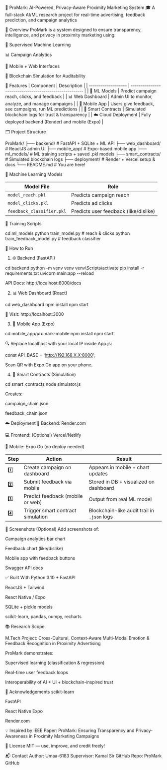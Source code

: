 📣 ProMark: AI-Powered, Privacy-Aware Proximity Marketing System
🎓 A full-stack AI/ML research project for real-time advertising, feedback prediction, and campaign analytics

🚀 Overview
ProMark is a system designed to ensure transparency, intelligence, and privacy in proximity marketing using:

🧠 Supervised Machine Learning

📊 Campaign Analytics

📱 Mobile + Web Interfaces

🔐 Blockchain Simulation for Auditability

🧠 Features
| Component           | Description                                            |
| ------------------- | ------------------------------------------------------ |
| 🧠 ML Models        | Predict campaign reach, clicks, and feedback           |
| 📊 Web Dashboard    | Admin UI to monitor, analyze, and manage campaigns     |
| 📱 Mobile App       | Users give feedback, see campaigns, run ML predictions |
| 🔐 Smart Contracts  | Simulated blockchain logs for trust & transparency     |
| ☁️ Cloud Deployment | Fully deployed backend (Render) and mobile (Expo)      |


🗂️ Project Structure

ProMark/
├── backend/             # FastAPI + SQLite + ML API
├── web_dashboard/       # ReactJS admin UI
├── mobile_app/          # Expo-based mobile app
├── ml_models/           # ML training scripts + saved .pkl models
├── smart_contracts/     # Simulated blockchain logs
├── deployment/          # Render + Vercel setup & docs
└── README.md            # You are here!

🧪 Machine Learning Models

| Model File                | Role                                  |
| ------------------------- | ------------------------------------- |
| `model_reach.pkl`         | Predicts campaign reach               |
| `model_clicks.pkl`        | Predicts ad clicks                    |
| `feedback_classifier.pkl` | Predicts user feedback (like/dislike) |

📁 Training Scripts:

cd ml_models
python train_model.py             # reach & clicks
python train_feedback_model.py    # feedback classifier

🔧 How to Run
1. 🌐 Backend (FastAPI)
   
cd backend
python -m venv venv
venv\Scripts\activate
pip install -r requirements.txt
uvicorn main:app --reload

API Docs: http://localhost:8000/docs

2. 📊 Web Dashboard (React)
   
cd web_dashboard
npm install
npm start

📍 Visit: http://localhost:3000

3. 📱 Mobile App (Expo)

cd mobile_app/promark-mobile
npm install
npm start

🔍 Replace localhost with your local IP inside App.js:

const API_BASE = 'http://192.168.X.X:8000';

Scan QR with Expo Go app on your phone.

4. 🔐 Smart Contracts (Simulation)

cd smart_contracts
node simulator.js

Creates:

campaign_chain.json

feedback_chain.json

☁️ Deployment
🔧 Backend: Render.com

💻 Frontend: (Optional) Vercel/Netlify

📱 Mobile: Expo Go (no deploy needed)

| Step | Action                            | Result                                      |
| ---- | --------------------------------- | ------------------------------------------- |
| 1️⃣  | Create campaign on dashboard      | Appears in mobile + chart updates           |
| 2️⃣  | Submit feedback via mobile        | Stored in DB + visualized on dashboard      |
| 3️⃣  | Predict feedback (mobile or web)  | Output from real ML model                   |
| 4️⃣  | Trigger smart contract simulation | Blockchain-like audit trail in `.json` logs |

📸 Screenshots (Optional)
Add screenshots of:

Campaign analytics bar chart

Feedback chart (like/dislike)

Mobile app with feedback buttons

Swagger API docs


✅ Built With
Python 3.10 + FastAPI

ReactJS + Tailwind

React Native / Expo

SQLite + pickle models

scikit-learn, pandas, numpy, recharts

📚 Research Scope

M.Tech Project:
Cross-Cultural, Context-Aware Multi-Modal Emotion & Feedback Recognition in Proximity Advertising

ProMark demonstrates:

Supervised learning (classification & regression)

Real-time user feedback loops

Interoperability of AI + UI + blockchain-inspired trust

🤝 Acknowledgements
scikit-learn

FastAPI

React Native Expo

Render.com

💡 Inspired by IEEE Paper: ProMark: Ensuring Transparency and Privacy-Awareness in Proximity Marketing Campaigns

🧾 License
MIT — use, improve, and credit freely!

📬 Contact
Author: Umaa-6183
Supervisor: Kamal Sir
GitHub Repo: ProMark GitHub